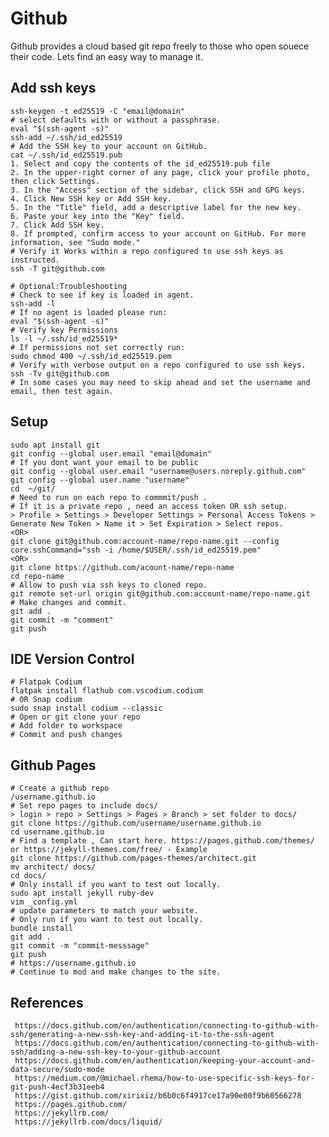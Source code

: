 Github
=====

Github provides a cloud based git repo freely to those who open souece their code. Lets find an easy way to manage it. 

Add ssh keys
------------
```
ssh-keygen -t ed25519 -C "email@domain"
# select defaults with or without a passphrase.
eval "$(ssh-agent -s)"
ssh-add ~/.ssh/id_ed25519
# Add the SSH key to your account on GitHub. 
cat ~/.ssh/id_ed25519.pub
1. Select and copy the contents of the id_ed25519.pub file
2. In the upper-right corner of any page, click your profile photo, then click Settings. 
3. In the "Access" section of the sidebar, click SSH and GPG keys.
4. Click New SSH key or Add SSH key. 
5. In the "Title" field, add a descriptive label for the new key. 
6. Paste your key into the "Key" field. 
7. Click Add SSH key. 
8. If prompted, confirm access to your account on GitHub. For more information, see "Sudo mode."
# Verify it Works within a repo configured to use ssh keys as instructed.
ssh -T git@github.com

# Optional:Troubleshooting
# Check to see if key is loaded in agent.
ssh-add -l
# If no agent is loaded please run:
eval "$(ssh-agent -s)"
# Verify key Permissions
ls -l ~/.ssh/id_ed25519*
# If permissions not set correctly run:
sudo chmod 400 ~/.ssh/id_ed25519.pem
# Verify with verbose output on a repo configured to use ssh keys. 
ssh -Tv git@github.com
# In some cases you may need to skip ahead and set the username and email, then test again.
```

Setup
-----
```
sudo apt install git 
git config --global user.email "email@domain"
# If you dont want your email to be public
git config --global user.email "username@users.noreply.github.com"
git config --global user.name "username"
cd  ~/git/
# Need to run on each repo to commmit/push . 
# If it is a private repo , need an access token OR ssh setup. 
> Profile > Settings > Developer Settings > Personal Access Tokens > Generate New Token > Name it > Set Expiration > Select repos. 
<OR>
git clone git@github.com:account-name/repo-name.git --config core.sshCommand="ssh -i /home/$USER/.ssh/id_ed25519.pem"
<OR>
git clone https://github.com/acount-name/repo-name
cd repo-name
# Allow to push via ssh keys to cloned repo.
git remote set-url origin git@github.com:account-name/repo-name.git
# Make changes and commit. 
git add .
git commit -m "comment"
git push
```

IDE Version Control
--------------------
```
# Flatpak Codium
flatpak install flathub com.vscodium.codium
# OR Snap codium
sudo snap install codium --classic
# Open or git clone your repo
# Add folder to workspace
# Commit and push changes 
```

Github Pages
------------
```
# Create a github repo
/username.github.io
# Set repo pages to include docs/
> login > repo > Settings > Pages > Branch > set folder to docs/ 
git clone https://github.com/username/username.github.io
cd username.github.io
# Find a template , Can start here. https://pages.github.com/themes/ or https://jekyll-themes.com/free/ - Example
git clone https://github.com/pages-themes/architect.git
mv architect/ docs/
cd docs/
# Only install if you want to test out locally. 
sudo apt install jekyll ruby-dev
vim _config.yml
# update parameters to match your website.
# Only run if you want to test out locally. 
bundle install
git add .
git commit -m "commit-messsage"
git push 
# https://username.github.io
# Continue to mod and make changes to the site. 
```

References
-----------

     https://docs.github.com/en/authentication/connecting-to-github-with-ssh/generating-a-new-ssh-key-and-adding-it-to-the-ssh-agent
     https://docs.github.com/en/authentication/connecting-to-github-with-ssh/adding-a-new-ssh-key-to-your-github-account
     https://docs.github.com/en/authentication/keeping-your-account-and-data-secure/sudo-mode
     https://medium.com/@michael.rhema/how-to-use-specific-ssh-keys-for-git-push-4ecf3b31eeb4
     https://gist.github.com/xirixiz/b6b0c6f4917ce17a90e00f9b60566278
     https://pages.github.com/
     https://jekyllrb.com/
     https://jekyllrb.com/docs/liquid/